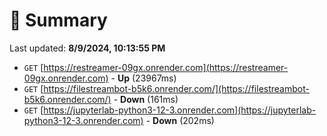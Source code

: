 # 📖 Summary
Last updated: **8/9/2024, 10:13:55 PM**

- `GET` [https://restreamer-09gx.onrender.com](https://restreamer-09gx.onrender.com) - **Up** (23967ms)
- `GET` [https://filestreambot-b5k6.onrender.com/](https://filestreambot-b5k6.onrender.com/) - **Down** (161ms)
- `GET` [https://jupyterlab-python3-12-3.onrender.com](https://jupyterlab-python3-12-3.onrender.com) - **Down** (202ms)
